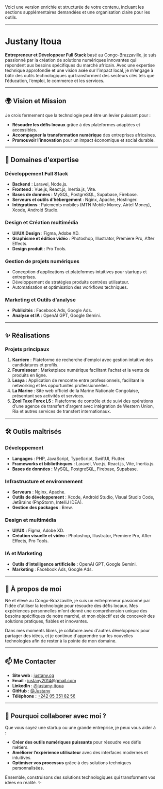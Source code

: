 Voici une version enrichie et structurée de votre contenu, incluant les sections supplémentaires demandées et une organisation claire pour les outils.

---

# Justany Itoua  

**Entrepreneur et Développeur Full Stack** basé au Congo-Brazzaville, je suis passionné par la création de solutions numériques innovantes qui répondent aux besoins spécifiques du marché africain. Avec une expertise technique approfondie et une vision axée sur l’impact local, je m’engage à bâtir des outils technologiques qui transforment des secteurs clés tels que l’éducation, l’emploi, le commerce et les services.

---

## 🌍 Vision et Mission  

Je crois fermement que la technologie peut être un levier puissant pour :  
- **Résoudre les défis locaux** grâce à des plateformes adaptées et accessibles.  
- **Accompagner la transformation numérique** des entreprises africaines.  
- **Promouvoir l’innovation** pour un impact économique et social durable.

---

## 💼 Domaines d'expertise  

### Développement Full Stack  
- **Backend** : Laravel, Node.js.  
- **Frontend** : Vue.js, React.js, Inertia.js, Vite.  
- **Bases de données** : MySQL, PostgreSQL, Supabase, Firebase.  
- **Serveurs et outils d’hébergement** : Nginx, Apache, Hostinger.  
- **Intégrations** : Paiements mobiles (MTN Mobile Money, Airtel Money), Xcode, Android Studio.  

### Design et Création multimédia  
- **UI/UX Design** : Figma, Adobe XD.  
- **Graphisme et édition vidéo** : Photoshop, Illustrator, Premiere Pro, After Effects.  
- **Design produit** : Pro Tools.  

### Gestion de projets numériques  
- Conception d’applications et plateformes intuitives pour startups et entreprises.  
- Développement de stratégies produits centrées utilisateur.  
- Automatisation et optimisation des workflows techniques.  

### Marketing et Outils d’analyse  
- **Publicités** : Facebook Ads, Google Ads.  
- **Analyse et IA** : OpenAI GPT, Google Gemini.  

---

## ✨ Réalisations  

### Projets principaux  
1. **Karriere** : Plateforme de recherche d'emploi avec gestion intuitive des candidatures et profils.  
2. **Fournisseur** : Marketplace numérique facilitant l'achat et la vente de produits en ligne.  
3. **Leaya** : Application de rencontre entre professionnels, facilitant le networking et les opportunités professionnelles.  
4. **La Marine** : Site web officiel de la Marine Nationale Congolaise, présentant ses activités et services.  
5. **Zool Taxe Forex LS** : Plateforme de contrôle et de suivi des opérations d'une agence de transfert d'argent avec intégration de Western Union, Ria et autres services de transfert internationaux.  

---

## 🛠️ Outils maîtrisés  

### Développement  
- **Langages** : PHP, JavaScript, TypeScript, SwiftUI, Flutter.  
- **Frameworks et bibliothèques** : Laravel, Vue.js, React.js, Vite, Inertia.js.  
- **Bases de données** : MySQL, PostgreSQL, Firebase, Supabase.  

### Infrastructure et environnement  
- **Serveurs** : Nginx, Apache.  
- **Outils de développement** : Xcode, Android Studio, Visual Studio Code, JetBrains (PhpStorm, IntelliJ IDEA).  
- **Gestion des packages** : Brew.  

### Design et multimédia  
- **UI/UX** : Figma, Adobe XD.  
- **Création visuelle et vidéo** : Photoshop, Illustrator, Premiere Pro, After Effects, Pro Tools.  

### IA et Marketing  
- **Outils d’intelligence artificielle** : OpenAI GPT, Google Gemini.  
- **Marketing** : Facebook Ads, Google Ads.  

---

## 🧩 À propos de moi  

Né et élevé au Congo-Brazzaville, je suis un entrepreneur passionné par l'idée d’utiliser la technologie pour résoudre des défis locaux. Mes expériences personnelles m'ont donné une compréhension unique des besoins spécifiques de notre marché, et mon objectif est de concevoir des solutions pratiques, fiables et innovantes.  

Dans mes moments libres, je collabore avec d'autres développeurs pour partager des idées, et je continue d'apprendre sur les nouvelles technologies afin de rester à la pointe de mon domaine.  

---

## 📫 Me Contacter  

- **Site web** : [justany.cg](https://justany.cg/)  
- **Email** : [justany2014@gmail.com](mailto:justany2014@gmail.com)  
- **LinkedIn** : [@justany-itoua](https://www.linkedin.com/in/justany-itoua)  
- **GitHub** : [@Justany](https://github.com/Justany)  
- **Téléphone** : [+242 05 351 82 56](tel:+242053518256)  

---

## 🚀 Pourquoi collaborer avec moi ?  
Que vous soyez une startup ou une grande entreprise, je peux vous aider à :  
- **Créer des outils numériques puissants** pour résoudre vos défis métiers.  
- **Améliorer l’expérience utilisateur** avec des interfaces modernes et intuitives.  
- **Optimiser vos processus** grâce à des solutions techniques personnalisées.  

Ensemble, construisons des solutions technologiques qui transforment vos idées en réalité. ✨
